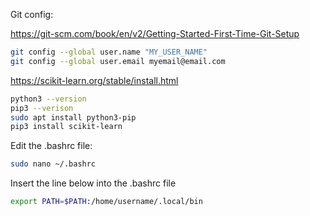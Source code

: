 Git config:

https://git-scm.com/book/en/v2/Getting-Started-First-Time-Git-Setup


```bash
git config --global user.name "MY_USER_NAME"
git config --global user.email myemail@email.com
```


https://scikit-learn.org/stable/install.html

```bash
python3 --version
pip3 --verison
sudo apt install python3-pip
pip3 install scikit-learn
```

Edit the .bashrc file:

```bash
sudo nano ~/.bashrc
```

Insert the line below into the .bashrc file

```bash
export PATH=$PATH:/home/username/.local/bin
```
